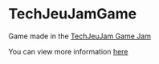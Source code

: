 # TechJeuJamGame
Game made in the [TechJeuJam Game Jam](https://itch.io/jam/techjeux)

You can view more information [here](https://demomaker.itch.io/theconnecting)

